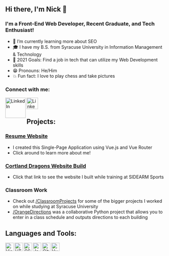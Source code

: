 ## Hi there, I'm Nick 👋

### I'm a Front-End Web Developer, Recent Graduate, and Tech Enthusiast!

- 🔎  I’m currently learning more about SEO
- 🎓  I have my B.S. from Syracuse University in Information Management & Technology
- 🎯  2021 Goals: Find a job in tech that can utilize my Web Development skills
- 😁  Pronouns: He/Him
- 💥  Fun fact: I love to play chess and take pictures

### Connect with me:

[<img align="left" alt="LinkedIn" width="64px" src="https://i.imgur.com/KHUdIGX.jpg" />][Resume Website]
[<img align="left" alt="LinkedIn" width="36px" src="https://www.freepnglogos.com/uploads/official-linkedin-logo----17.png" />][Linkedin]

<br />
<br />

## Projects:

### [Resume Website]
- I created this Single-Page Application using Vue.js and Vue Router
- Click around to learn more about me!

### [Cortland Dragons Website Build]
- Click that link to see the website I built while training at SIDEARM Sports

### Classroom Work
- Check out [/ClassroomProjects] for some of the bigger projects I worked on while studying at Syracuse University
- [/OrangeDirections] was a collaborative Python project that allows you to enter in a class schedule and outputs directions to each building

## Languages and Tools:

<img align="left" alt="Visual Studio Code" width="26px" src="https://cdn0.iconfinder.com/data/icons/social-media-logo-4/32/Social_Media_vs_code_visual_studio_code-512.png" />
<img align="left" alt="HTML5" width="26px" src="https://images.vexels.com/media/users/3/166383/isolated/preview/6024bc5746d7436c727825dc4fc23c22-html-programming-language-icon-by-vexels.png" />
<img align="left" alt="CSS3" width="26px" src="https://i.pinimg.com/originals/eb/7e/20/eb7e20e646f5b7ec9ed4f8f78a5dee8f.png" />
<img align="left" alt="JavaScript" width="26px" src="https://cdn.iconscout.com/icon/free/png-256/javascript-2752148-2284965.png" />
<img align="left" alt="GitHub" width="26px" src="https://cdn0.iconfinder.com/data/icons/shift-logotypes/32/Github-512.png" />
<img align="left" alt="Vue.js" width= "26px" src="https://cdn3.iconfinder.com/data/icons/logos-and-brands-adobe/512/367_Vuejs-512.png" />

<br />
<br />

[Resume Website]: https://www.nickmoffitt.com
[Linkedin]: https://www.linkedin.com/in/nicholas-moffitt/
[Cortland Dragons Website Build]: https://www.cortlandreddragons.com/
[/ClassroomProjects]: https://github.com/nmmoffit-su/ClassroomProjects
[/OrangeDirections]: https://github.com/nmmoffit-su/OrangeDirections
